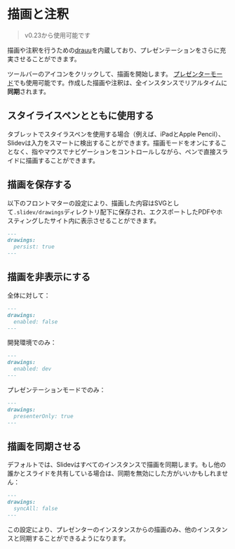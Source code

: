 # 描画と注釈

> v0.23から使用可能です

描画や注釈を行うための[drauu](https://github.com/antfu/drauu)を内蔵しており、プレゼンテーションをさらに充実させることができます。

ツールバーの<carbon-pen class="inline-icon-btn"/>アイコンをクリックして、描画を開始します。 [プレゼンターモード](/guide/presenter-mode)でも使用可能です。作成した描画や注釈は、全インスタンスでリアルタイムに**同期**されます。

<Tweet id="1424027510342250499" />

## スタイライスペンとともに使用する

タブレットでスタイラスペンを使用する場合（例えば、iPadとApple Pencil）、Slidevは入力をスマートに検出することができます。描画モードをオンにすることなく、指やマウスでナビゲーションをコントロールしながら、ペンで直接スライドに描画することができます。

## 描画を保存する

以下のフロントマターの設定により、描画した内容はSVGとして`.slidev/drawings`ディレクトリ配下に保存され、エクスポートしたPDFやホスティングしたサイト内に表示させることができます。

```md
---
drawings: 
  persist: true
---
```

## 描画を非表示にする

全体に対して：

```md
---
drawings: 
  enabled: false
---
```

開発環境でのみ：

```md
---
drawings: 
  enabled: dev
---
```

プレゼンテーションモードでのみ：

```md
---
drawings: 
  presenterOnly: true
---
```

## 描画を同期させる

デフォルトでは、Slidevはすべてのインスタンスで描画を同期します。もし他の誰かとスライドを共有している場合は、同期を無効にした方がいいかもしれません：

```md
---
drawings: 
  syncAll: false
---
```

この設定により、プレゼンターのインスタンスからの描画のみ、他のインスタンスと同期することができるようになります。



